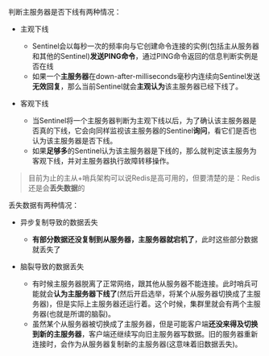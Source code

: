 判断主服务器是否下线有两种情况：

- 主观下线

	 - Sentinel会以每秒一次的频率向与它创建命令连接的实例(包括主从服务器和其他的Sentinel)**发送PING命令**，通过PING命令返回的信息判断实例是否在线
  - 如果一个**主服务器**在down-after-milliseconds毫秒内连续向Sentinel发送**无效回复**，那么当前Sentinel就会**主观认为**该主服务器已经下线了。

- 客观下线

	- 当Sentinel将一个主服务器判断为主观下线以后，为了确认该主服务器是否真的下线，它会向同样监视该主服务器的Sentinel**询问**，看它们是否也认为该主服务器是否下线。
  - 如果**足够多**的Sentinel认为该主服务器是下线的，那么就判定该主服务为客观下线，并对主服务器执行故障转移操作。

> 目前为止的主从+哨兵架构可以说Redis是高可用的，但要清楚的是：Redis还是会**丢失数据**的

丢失数据有两种情况：

- 异步复制导致的数据丢失

	- **有部分数据还没复制到从服务器，主服务器就宕机了**，此时这些部分数据就丢失了

- 脑裂导致的数据丢失

	 - 有时候主服务器脱离了正常网络，跟其他从服务器不能连接。此时哨兵可能就会**认为主服务器下线了**(然后开启选举，将某个从服务器切换成了主服务器)，但是实际上主服务器还运行着。这个时候，集群里就会有两个主服务器(也就是所谓的脑裂)。
  - 虽然某个从服务器被切换成了主服务器，但是可能客户端**还没来得及切换到新的主服务器**，客户端还继续写向旧主服务器写数据。旧的服务器重新连接时，会作为从服务器复制新的主服务器(这意味着旧数据丢失)。